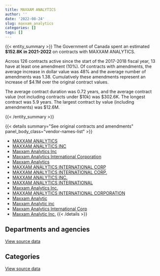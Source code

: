```yaml
---
title: MAXXAM ANALYTICS
author: ''
date: '2022-08-24'
slug: maxxam_analytics
categories: []
tags: []
---
```


<script src="/rmarkdown-libs/htmlwidgets/htmlwidgets.js"></script>
<link href="/rmarkdown-libs/datatables-css/datatables-crosstalk.css" rel="stylesheet" />
<script src="/rmarkdown-libs/datatables-binding/datatables.js"></script>
<script src="/rmarkdown-libs/jquery/jquery-3.6.0.min.js"></script>
<link href="/rmarkdown-libs/dt-core-bootstrap/css/dataTables.bootstrap.min.css" rel="stylesheet" />
<link href="/rmarkdown-libs/dt-core-bootstrap/css/dataTables.bootstrap.extra.css" rel="stylesheet" />
<script src="/rmarkdown-libs/dt-core-bootstrap/js/jquery.dataTables.min.js"></script>
<script src="/rmarkdown-libs/dt-core-bootstrap/js/dataTables.bootstrap.min.js"></script>
<link href="/rmarkdown-libs/crosstalk/css/crosstalk.min.css" rel="stylesheet" />
<script src="/rmarkdown-libs/crosstalk/js/crosstalk.min.js"></script>
<script src="/rmarkdown-libs/htmlwidgets/htmlwidgets.js"></script>
<link href="/rmarkdown-libs/datatables-css/datatables-crosstalk.css" rel="stylesheet" />
<script src="/rmarkdown-libs/datatables-binding/datatables.js"></script>
<script src="/rmarkdown-libs/jquery/jquery-3.6.0.min.js"></script>
<link href="/rmarkdown-libs/dt-core-bootstrap/css/dataTables.bootstrap.min.css" rel="stylesheet" />
<link href="/rmarkdown-libs/dt-core-bootstrap/css/dataTables.bootstrap.extra.css" rel="stylesheet" />
<script src="/rmarkdown-libs/dt-core-bootstrap/js/jquery.dataTables.min.js"></script>
<script src="/rmarkdown-libs/dt-core-bootstrap/js/dataTables.bootstrap.min.js"></script>
<link href="/rmarkdown-libs/crosstalk/css/crosstalk.min.css" rel="stylesheet" />
<script src="/rmarkdown-libs/crosstalk/js/crosstalk.min.js"></script>

{{< entity_summary >}}
The Government of Canada spent an estimated **\$152.8K in 2021-2022** on contracts with MAXXAM ANALYTICS.

Across 126 contracts active since the start of the 2017-2018 fiscal year, 13 have at least one amendment (10%). Of contracts with amendments, the average increase in dollar value was 48% and the average number of amendments was 1.38. Cumulatively these amendments represent an increase of \$4.1M over the original contract values.

The average contract duration was 0.72 years, and the average contract value (not including contracts under \$10k) was \$302.6K. The longest contract was 5.9 years. The largest contract by value (including amendments) was \$12.6M.

{{< /entity_summary >}}

{{< details summary="See original contracts and amendments" panel_body_class="vendor-names-list" >}}
- [MAXXAM ANALYTICS](https://search.open.canada.ca/en/ct/?sort=contract_value_f%20desc&page=1&search_text=%22MAXXAM%20ANALYTICS%22)
- [MAXXAM ANALYTICS INC](https://search.open.canada.ca/en/ct/?sort=contract_value_f%20desc&page=1&search_text=%22MAXXAM%20ANALYTICS%20INC%22)
- [Maxxam Analytics Inc](https://search.open.canada.ca/en/ct/?sort=contract_value_f%20desc&page=1&search_text=%22Maxxam%20Analytics%20Inc%22)
- [Maxxam Analytics International Corporation](https://search.open.canada.ca/en/ct/?sort=contract_value_f%20desc&page=1&search_text=%22Maxxam%20Analytics%20International%20Corporation%22)
- [Maxxam Analytics](https://search.open.canada.ca/en/ct/?sort=contract_value_f%20desc&page=1&search_text=%22Maxxam%20Analytics%22)
- [MAXXAM ANALYTICS INTERNATIONAL CORP](https://search.open.canada.ca/en/ct/?sort=contract_value_f%20desc&page=1&search_text=%22MAXXAM%20ANALYTICS%20INTERNATIONAL%20CORP%22)
- [MAXXAM ANALYTICS INTERNATIONAL CORP.](https://search.open.canada.ca/en/ct/?sort=contract_value_f%20desc&page=1&search_text=%22MAXXAM%20ANALYTICS%20INTERNATIONAL%20CORP.%22)
- [MAXXAM ANALYTICS INC.](https://search.open.canada.ca/en/ct/?sort=contract_value_f%20desc&page=1&search_text=%22MAXXAM%20ANALYTICS%20INC.%22)
- [MAXXAM ANALYTICS INTERNATIONAL](https://search.open.canada.ca/en/ct/?sort=contract_value_f%20desc&page=1&search_text=%22MAXXAM%20ANALYTICS%20INTERNATIONAL%22)
- [Maxxam Analytics Inc.](https://search.open.canada.ca/en/ct/?sort=contract_value_f%20desc&page=1&search_text=%22Maxxam%20Analytics%20Inc.%22)
- [MAXXAM ANALYTICS INTERNATIONAL CORPORATION](https://search.open.canada.ca/en/ct/?sort=contract_value_f%20desc&page=1&search_text=%22MAXXAM%20ANALYTICS%20INTERNATIONAL%20CORPORATION%22)
- [Maxxam Analytic](https://search.open.canada.ca/en/ct/?sort=contract_value_f%20desc&page=1&search_text=%22Maxxam%20Analytic%22)
- [Maxxam Analytic inc](https://search.open.canada.ca/en/ct/?sort=contract_value_f%20desc&page=1&search_text=%22Maxxam%20Analytic%20inc%22)
- [Maxxam Analytics International Corp](https://search.open.canada.ca/en/ct/?sort=contract_value_f%20desc&page=1&search_text=%22Maxxam%20Analytics%20International%20Corp%22)
- [Maxxam Analytic Inc.](https://search.open.canada.ca/en/ct/?sort=contract_value_f%20desc&page=1&search_text=%22Maxxam%20Analytic%20Inc.%22)
{{< /details >}}

## Departments and agencies

<div id="htmlwidget-1" style="width:100%;height:auto;" class="datatables html-widget"></div>
<script type="application/json" data-for="htmlwidget-1">{"x":{"style":"bootstrap","filter":"none","vertical":false,"data":[["<a href=\"/departments/aafc-aac/\">Agriculture and Agri-Food Canada<\/a>","<a href=\"/departments/cfia-acia/\">Canadian Food Inspection Agency<\/a>","<a href=\"/departments/csc-scc/\">Correctional Service of Canada<\/a>","<a href=\"/departments/dfo-mpo/\">Fisheries and Oceans Canada<\/a>","<a href=\"/departments/dnd-mdn/\">National Defence<\/a>","<a href=\"/departments/ec/\">Environment and Climate Change Canada<\/a>","<a href=\"/departments/hc-sc/\">Health Canada<\/a>","<a href=\"/departments/nrcan-rncan/\">Natural Resources Canada<\/a>","<a href=\"/departments/pwgsc-tpsgc/\">Public Services and Procurement Canada<\/a>","<a href=\"/departments/rcmp-grc/\">Royal Canadian Mounted Police<\/a>"],[3153050.98,7788396.52,33400.68,0,942697.81,56926.05,17565.85,0.2,618447.35,15768.39],[null,null,null,0,565473.57,null,null,0.2,230538.33,38799.57],[null,null,null,null,null,null,null,0.2,null,212828.47],[null,null,null,null,null,null,null,0.2,null,152781.86]],"container":"<table class=\"table table-striped table-hover row-border order-column display\">\n  <thead>\n    <tr>\n      <th>Department<\/th>\n      <th>2018-2019<\/th>\n      <th>2019-2020<\/th>\n      <th>2020-2021<\/th>\n      <th>2021-2022<\/th>\n    <\/tr>\n  <\/thead>\n<\/table>","options":{"order":[[4,"desc"]],"pageLength":10,"autoWidth":true,"columnDefs":[{"targets":1,"render":"function(data, type, row, meta) {\n    return type !== 'display' ? data : DTWidget.formatCurrency(data, \"$\", 2, 3, \",\", \".\", true, null);\n  }"},{"targets":2,"render":"function(data, type, row, meta) {\n    return type !== 'display' ? data : DTWidget.formatCurrency(data, \"$\", 2, 3, \",\", \".\", true, null);\n  }"},{"targets":3,"render":"function(data, type, row, meta) {\n    return type !== 'display' ? data : DTWidget.formatCurrency(data, \"$\", 2, 3, \",\", \".\", true, null);\n  }"},{"targets":4,"render":"function(data, type, row, meta) {\n    return type !== 'display' ? data : DTWidget.formatCurrency(data, \"$\", 2, 3, \",\", \".\", true, null);\n  }"},{"width":"16%","targets":[1,2,3,4]},{"className":"dt-right","targets":[1,2,3,4]}],"orderClasses":false}},"evals":["options.columnDefs.0.render","options.columnDefs.1.render","options.columnDefs.2.render","options.columnDefs.3.render"],"jsHooks":[]}</script>
<p class="text-right">
<a href="https://github.com/GoC-Spending/contracts-data/tree/main/data/out/vendors/maxxam_analytics/summary_by_fiscal_year_by_department.csv" class="source-data-link btn btn-link">View source data</a>
</p>

## Categories

<div id="htmlwidget-2" style="width:100%;height:auto;" class="datatables html-widget"></div>
<script type="application/json" data-for="htmlwidget-2">{"x":{"style":"bootstrap","filter":"none","vertical":false,"data":[["<a href=\"/categories/1_facilities_and_construction/\">Facilities and construction<\/a>","<a href=\"/categories/2_professional_services/\">Professional services<\/a>","<a href=\"/categories/4_medical/\">Medical<\/a>"],[336765.71,11924150.38,365337.75],[271154.75,210215.99,353440.93],[null,212828.67,null],[null,152782.06,null]],"container":"<table class=\"table table-striped table-hover row-border order-column display\">\n  <thead>\n    <tr>\n      <th>Category<\/th>\n      <th>2018-2019<\/th>\n      <th>2019-2020<\/th>\n      <th>2020-2021<\/th>\n      <th>2021-2022<\/th>\n    <\/tr>\n  <\/thead>\n<\/table>","options":{"order":[[4,"desc"]],"dom":"t","pageLength":30,"autoWidth":true,"columnDefs":[{"targets":1,"render":"function(data, type, row, meta) {\n    return type !== 'display' ? data : DTWidget.formatCurrency(data, \"$\", 2, 3, \",\", \".\", true, null);\n  }"},{"targets":2,"render":"function(data, type, row, meta) {\n    return type !== 'display' ? data : DTWidget.formatCurrency(data, \"$\", 2, 3, \",\", \".\", true, null);\n  }"},{"targets":3,"render":"function(data, type, row, meta) {\n    return type !== 'display' ? data : DTWidget.formatCurrency(data, \"$\", 2, 3, \",\", \".\", true, null);\n  }"},{"targets":4,"render":"function(data, type, row, meta) {\n    return type !== 'display' ? data : DTWidget.formatCurrency(data, \"$\", 2, 3, \",\", \".\", true, null);\n  }"},{"width":"16%","targets":[1,2,3,4]},{"className":"dt-right","targets":[1,2,3,4]}],"orderClasses":false,"lengthMenu":[10,25,30,50,100]}},"evals":["options.columnDefs.0.render","options.columnDefs.1.render","options.columnDefs.2.render","options.columnDefs.3.render"],"jsHooks":[]}</script>
<p class="text-right">
<a href="https://github.com/GoC-Spending/contracts-data/tree/main/data/out/vendors/maxxam_analytics/summary_by_fiscal_year_by_category.csv" class="source-data-link btn btn-link">View source data</a>
</p>
